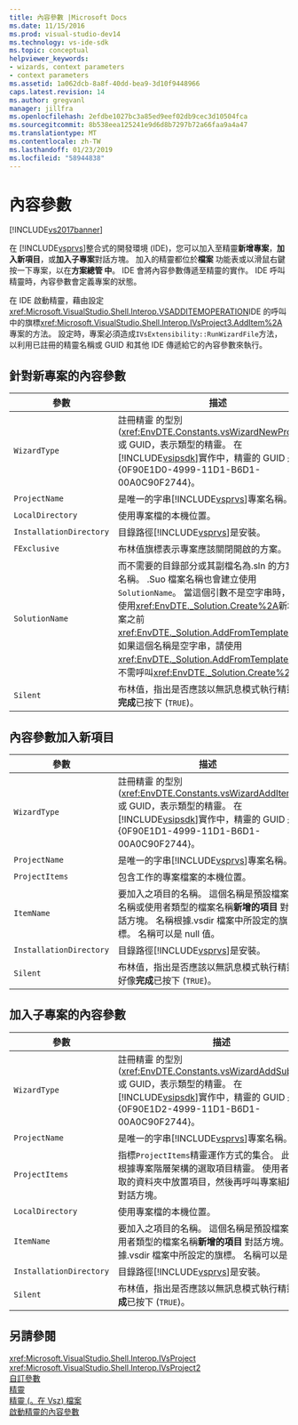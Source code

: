 ```yaml
---
title: 內容參數 |Microsoft Docs
ms.date: 11/15/2016
ms.prod: visual-studio-dev14
ms.technology: vs-ide-sdk
ms.topic: conceptual
helpviewer_keywords:
- wizards, context parameters
- context parameters
ms.assetid: 1a062dcb-8a8f-40dd-bea9-3d10f9448966
caps.latest.revision: 14
ms.author: gregvanl
manager: jillfra
ms.openlocfilehash: 2efdbe1027bc3a85ed9eef02db9cec3d10504fca
ms.sourcegitcommit: 8b538eea125241e9d6d8b7297b72a66faa9a4a47
ms.translationtype: MT
ms.contentlocale: zh-TW
ms.lasthandoff: 01/23/2019
ms.locfileid: "58944838"
---
```

# <a name="context-parameters"></a>內容參數
[!INCLUDE[vs2017banner](../../includes/vs2017banner.md)]

在 [!INCLUDE[vsprvs](../../includes/vsprvs-md.md)]整合式的開發環境 (IDE)，您可以加入至精靈**新增專案**，**加入新項目**，或**加入子專案**對話方塊。 加入的精靈都位於**檔案** 功能表或以滑鼠右鍵按一下專案，以在**方案總管 中**。 IDE 會將內容參數傳遞至精靈的實作。 IDE 呼叫精靈時，內容參數會定義專案的狀態。  
  
 在 IDE 啟動精靈，藉由設定<xref:Microsoft.VisualStudio.Shell.Interop.VSADDITEMOPERATION>IDE 的呼叫中的旗標<xref:Microsoft.VisualStudio.Shell.Interop.IVsProject3.AddItem%2A>專案的方法。 設定時，專案必須造成`IVsExtensibility::RunWizardFile`方法，以利用已註冊的精靈名稱或 GUID 和其他 IDE 傳遞給它的內容參數來執行。  
  
## <a name="context-parameters-for-new-project"></a>針對新專案的內容參數  
  
|參數|描述|  
|---------------|-----------------|  
|`WizardType`|註冊精靈 的型別 (<xref:EnvDTE.Constants.vsWizardNewProject>) 或 GUID，表示類型的精靈。 在 [!INCLUDE[vsipsdk](../../includes/vsipsdk-md.md)]實作中，精靈的 GUID 是 {0F90E1D0-4999-11D1-B6D1-00A0C90F2744}。|  
|`ProjectName`|是唯一的字串[!INCLUDE[vsprvs](../../includes/vsprvs-md.md)]專案名稱。|  
|`LocalDirectory`|使用專案檔的本機位置。|  
|`InstallationDirectory`|目錄路徑[!INCLUDE[vsprvs](../../includes/vsprvs-md.md)]是安裝。|  
|`FExclusive`|布林值旗標表示專案應該關閉開啟的方案。|  
|`SolutionName`|而不需要的目錄部分或其副檔名為.sln 的方案檔的名稱。 .Suo 檔案名稱也會建立使用`SolutionName`。 當這個引數不是空字串時，精靈會使用<xref:EnvDTE._Solution.Create%2A>新增的專案之前<xref:EnvDTE._Solution.AddFromTemplate%2A>。 如果這個名稱是空字串，請使用<xref:EnvDTE._Solution.AddFromTemplate%2A>而不需呼叫<xref:EnvDTE._Solution.Create%2A>。|  
|`Silent`|布林值，指出是否應該以無訊息模式執行精靈好像**完成**已按下 (`TRUE`)。|  
  
## <a name="context-parameters-for-add-new-item"></a>內容參數加入新項目  
  
|參數|描述|  
|---------------|-----------------|  
|`WizardType`|註冊精靈 的型別 (<xref:EnvDTE.Constants.vsWizardAddItem>) 或 GUID，表示類型的精靈。 在 [!INCLUDE[vsipsdk](../../includes/vsipsdk-md.md)]實作中，精靈的 GUID 是 {0F90E1D1-4999-11D1-B6D1-00A0C90F2744}。|  
|`ProjectName`|是唯一的字串[!INCLUDE[vsprvs](../../includes/vsprvs-md.md)]專案名稱。|  
|`ProjectItems`|包含工作的專案檔案的本機位置。|  
|`ItemName`|要加入之項目的名稱。 這個名稱是預設檔案名稱或使用者類型的檔案名稱**新增的項目** 對話方塊。 名稱根據.vsdir 檔案中所設定的旗標。 名稱可以是 null 值。|  
|`InstallationDirectory`|目錄路徑[!INCLUDE[vsprvs](../../includes/vsprvs-md.md)]是安裝。|  
|`Silent`|布林值，指出是否應該以無訊息模式執行精靈好像**完成**已按下 (`TRUE`)。|  
  
## <a name="context-parameters-for-add-sub-project"></a>加入子專案的內容參數  
  
|參數|描述|  
|---------------|-----------------|  
|`WizardType`|註冊精靈 的型別 (<xref:EnvDTE.Constants.vsWizardAddSubProject>) 或 GUID，表示類型的精靈。 在 [!INCLUDE[vsipsdk](../../includes/vsipsdk-md.md)]實作中，精靈的 GUID 是 {0F90E1D2-4999-11D1-B6D1-00A0C90F2744}。|  
|`ProjectName`|是唯一的字串[!INCLUDE[vsprvs](../../includes/vsprvs-md.md)]專案名稱。|  
|`ProjectItems`|指標`ProjectItems`精靈運作方式的集合。 此指標會根據專案階層架構的選取項目精靈。 使用者通常會選取的資料夾中放置項目，然後再呼叫專案組**加入項目** 對話方塊。|  
|`LocalDirectory`|使用專案檔的本機位置。|  
|`ItemName`|要加入之項目的名稱。 這個名稱是預設檔案名稱或使用者類型的檔案名稱**新增的項目** 對話方塊。 名稱根據.vsdir 檔案中所設定的旗標。 名稱可以是 null 值。|  
|`InstallationDirectory`|目錄路徑[!INCLUDE[vsprvs](../../includes/vsprvs-md.md)]是安裝。|  
|`Silent`|布林值，指出是否應該以無訊息模式執行精靈好像**完成**已按下 (`TRUE`)。|  
  
## <a name="see-also"></a>另請參閱  
 <xref:Microsoft.VisualStudio.Shell.Interop.IVsProject>   
 <xref:Microsoft.VisualStudio.Shell.Interop.IVsProject2>   
 [自訂參數](../../extensibility/internals/custom-parameters.md)   
 [精靈](../../extensibility/internals/wizards.md)   
 [精靈 (。在 Vsz) 檔案](../../extensibility/internals/wizard-dot-vsz-file.md)   
 [啟動精靈的內容參數](http://msdn.microsoft.com/library/051a10f4-9e45-4604-b344-123044f33a24)
